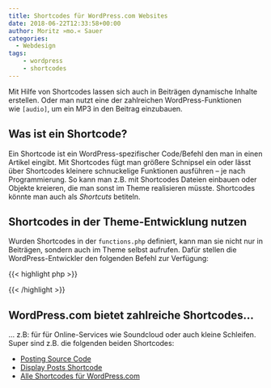 ```yaml
---
title: Shortcodes für WordPress.com Websites
date: 2018-06-22T12:33:58+00:00
author: Moritz »mo.« Sauer
categories:
  - Webdesign
tags:
    - wordpress
    - shortcodes
---
```

Mit Hilfe von Shortcodes lassen sich auch in Beiträgen dynamische Inhalte erstellen. Oder man nutzt eine der zahlreichen WordPress-Funktionen wie <code class="highlighter-rouge">[</code><code class="highlighter-rouge">audio</code><code class="highlighter-rouge">]</code>, um ein MP3 in den Beitrag einzubauen.<!--more-->
<h2 id="was-ist-ein-shortcode">Was ist ein Shortcode?</h2>
Ein Shortcode ist ein WordPress-spezifischer Code/Befehl den man in einen Artikel eingibt. Mit Shortcodes fügt man größere Schnipsel ein oder lässt über Shortcodes kleinere schnuckelige Funktionen ausführen – je nach Programmierung. So kann man z.B. mit Shortcodes Dateien einbauen oder Objekte kreieren, die man sonst im Theme realisieren müsste. Shortcodes könnte man auch als <em>Shortcuts</em> betiteln.
<h2 id="shortcodes-in-der-theme-entwicklung-nutzen">Shortcodes in der Theme-Entwicklung nutzen</h2>
Wurden Shortcodes in der <code class="highlighter-rouge">functions.php</code> definiert, kann man sie nicht nur in Beiträgen, sondern auch im Theme selbst aufrufen. Dafür stellen die WordPress-Entwickler den folgenden Befehl zur Verfügung:

{{< highlight php >}}
<?php echo do_shortcode(“[shortcode]”); ?>
{{< /highlight >}}

<h2 id="wordpresscom-bietet-zahlreiche-shortcodes">WordPress.com bietet zahlreiche Shortcodes…</h2>
… z.B: für für Online-Services wie Soundcloud oder auch kleine Schleifen. Super sind z.B. die folgenden beiden Shortcodes:
<ul>
 	<li><a href="http://en.support.wordpress.com/code/posting-source-code/">Posting Source Code</a></li>
 	<li><a href="http://en.support.wordpress.com/display-posts-shortcode/">Display Posts Shortcode</a></li>
 	<li><a href="http://en.support.wordpress.com/shortcodes/">Alle Shortcodes für WordPress.com</a></li>
</ul>